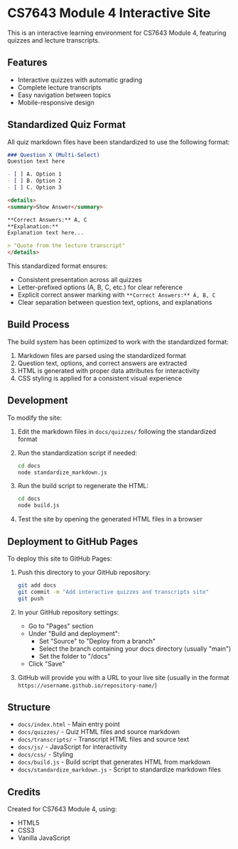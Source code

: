 # CS7643 Module 4 Interactive Site

This is an interactive learning environment for CS7643 Module 4, featuring quizzes and lecture transcripts.

## Features

- Interactive quizzes with automatic grading
- Complete lecture transcripts
- Easy navigation between topics
- Mobile-responsive design

## Standardized Quiz Format

All quiz markdown files have been standardized to use the following format:

```markdown
### Question X (Multi-Select)
Question text here

- [ ] A. Option 1
- [ ] B. Option 2
- [ ] C. Option 3

<details>
<summary>Show Answer</summary>

**Correct Answers:** A, C
**Explanation:**  
Explanation text here...

> "Quote from the lecture transcript"
</details>
```

This standardized format ensures:
- Consistent presentation across all quizzes
- Letter-prefixed options (A, B, C, etc.) for clear reference
- Explicit correct answer marking with `**Correct Answers:** A, B, C`
- Clear separation between question text, options, and explanations

## Build Process

The build system has been optimized to work with the standardized format:

1. Markdown files are parsed using the standardized format
2. Question text, options, and correct answers are extracted
3. HTML is generated with proper data attributes for interactivity
4. CSS styling is applied for a consistent visual experience

## Development

To modify the site:

1. Edit the markdown files in `docs/quizzes/` following the standardized format
2. Run the standardization script if needed:
   ```bash
   cd docs
   node standardize_markdown.js
   ```

3. Run the build script to regenerate the HTML:
   ```bash
   cd docs
   node build.js
   ```

4. Test the site by opening the generated HTML files in a browser

## Deployment to GitHub Pages

To deploy this site to GitHub Pages:

1. Push this directory to your GitHub repository:
   ```bash
   git add docs
   git commit -m "Add interactive quizzes and transcripts site"
   git push
   ```

2. In your GitHub repository settings:
   - Go to "Pages" section
   - Under "Build and deployment":
     - Set "Source" to "Deploy from a branch"
     - Select the branch containing your docs directory (usually "main")
     - Set the folder to "/docs"
   - Click "Save"

3. GitHub will provide you with a URL to your live site (usually in the format `https://username.github.io/repository-name/`)

## Structure

- `docs/index.html` - Main entry point
- `docs/quizzes/` - Quiz HTML files and source markdown
- `docs/transcripts/` - Transcript HTML files and source text
- `docs/js/` - JavaScript for interactivity
- `docs/css/` - Styling
- `docs/build.js` - Build script that generates HTML from markdown
- `docs/standardize_markdown.js` - Script to standardize markdown files

## Credits

Created for CS7643 Module 4, using:
- HTML5
- CSS3
- Vanilla JavaScript